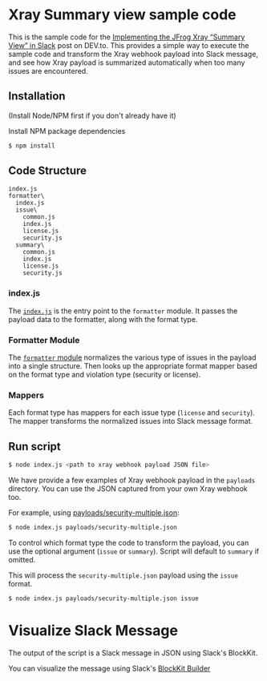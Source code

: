 # Xray Summary view sample code

This is the sample code for the [Implementing the JFrog Xray “Summary View” in Slack](http://dev.to) post on DEV.to. This provides a simple way to execute the sample code and transform the Xray webhook payload into Slack message, and see how Xray payload is summarized automatically when too many issues are encountered.

## Installation

(Install Node/NPM first if you don't already have it)

Install NPM package dependencies

```sh
$ npm install
```

## Code Structure

```
index.js
formatter\
  index.js
  issue\
    common.js
    index.js
    license.js
    security.js
  summary\
    common.js
    index.js
    license.js
    security.js
```

### index.js

The [`index.js`](index.js) is the entry point to the `formatter` module. It passes the payload data to the formatter, along with the format type.

### Formatter Module

The [`formatter` module](./formatter/index.js) normalizes the various type of issues in the payload into a single structure. Then looks up the appropriate format mapper based on the format type and violation type (security or license).

### Mappers

Each format type has mappers for each issue type (`license` and `security`). The mapper transforms the normalized issues into Slack message format.

## Run script

```sh
$ node index.js <path to xray webhook payload JSON file>
```

We have provide a few examples of Xray webhook payload in the `payloads` directory. You can use the JSON captured from your own Xray webhook too.

For example, using [payloads/security-multiple.json](./payloads/security-multiple.json):

```sh
$ node index.js payloads/security-multiple.json
```

To control which format type the code to transform the payload, you can use the optional argument (`issue` or `summary`). Script will default to `summary` if omitted.

This will process the `security-multiple.json` payload using the `issue` format.

```sh
$ node index.js payloads/security-multiple.json issue
```

# Visualize Slack Message

The output of the script is a Slack message in JSON using Slack's BlockKit.

You can visualize the message using Slack's [BlockKit Builder](https://app.slack.com/block-kit-builder)
